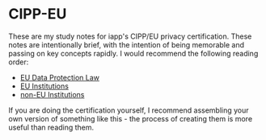 # CIPP-EU
These are my study notes for iapp's CIPP/EU privacy certification. These notes are intentionally brief, with the intention of being memorable and passing on key concepts rapidly. I would recommend the following reading order:

* [EU Data Protection Law](https://github.com/rafaelh/CIPP-EU/blob/master/EU-data-protection-law.md)
* [EU Institutions](https://github.com/rafaelh/CIPP-EU/blob/master/EU-institutions.md)
* [non-EU Institutions](https://github.com/rafaelh/CIPP-EU/blob/master/non-EU-institutions.md)

If you are doing the certification yourself, I recommend assembling your own version of something like this - the process of creating them is more useful than reading them.
